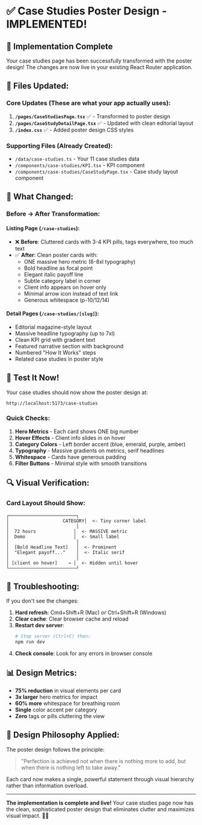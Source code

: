 # ✅ Case Studies Poster Design - IMPLEMENTED!

## 🎉 Implementation Complete

Your case studies page has been successfully transformed with the poster design! The changes are now live in your existing React Router application.

## 📁 Files Updated:

### Core Updates (These are what your app actually uses):
1. **`/pages/CaseStudiesPage.tsx`** ✅ - Transformed to poster design
2. **`/pages/CaseStudyDetailPage.tsx`** ✅ - Updated with clean editorial layout
3. **`/index.css`** ✅ - Added poster design CSS styles

### Supporting Files (Already Created):
- `/data/case-studies.ts` - Your 11 case studies data
- `/components/case-studies/KPI.tsx` - KPI component
- `/components/case-studies/CaseStudyPage.tsx` - Case study layout component

## 🎨 What Changed:

### Before → After Transformation:

#### **Listing Page** (`/case-studies`):
- ❌ **Before**: Cluttered cards with 3-4 KPI pills, tags everywhere, too much text
- ✅ **After**: Clean poster cards with:
  - ONE massive hero metric (6-8xl typography)
  - Bold headline as focal point
  - Elegant italic payoff line
  - Subtle category label in corner
  - Client info appears on hover only
  - Minimal arrow icon instead of text link
  - Generous whitespace (p-10/12/14)

#### **Detail Pages** (`/case-studies/[slug]`):
- Editorial magazine-style layout
- Massive headline typography (up to 7xl)
- Clean KPI grid with gradient text
- Featured narrative section with background
- Numbered "How It Works" steps
- Related case studies in poster style

## 🚀 Test It Now!

Your case studies should now show the poster design at:
```
http://localhost:5173/case-studies
```

### Quick Checks:
1. **Hero Metrics** - Each card shows ONE big number
2. **Hover Effects** - Client info slides in on hover
3. **Category Colors** - Left border accent (blue, emerald, purple, amber)
4. **Typography** - Massive gradients on metrics, serif headlines
5. **Whitespace** - Cards have generous padding
6. **Filter Buttons** - Minimal style with smooth transitions

## 🔍 Visual Verification:

### Card Layout Should Show:
```
┌─────────────────────────┐
│                    CATEGORY│  <- Tiny corner label
│                         │
│  72 hours              │  <- MASSIVE metric
│  Demo                  │  <- Small label
│                         │
│  [Bold Headline Text]   │  <- Prominent
│  "Elegant payoff..."    │  <- Italic serif
│                         │
│ [client on hover]    → │  <- Hidden until hover
└─────────────────────────┘
```

## 🐛 Troubleshooting:

If you don't see the changes:
1. **Hard refresh**: Cmd+Shift+R (Mac) or Ctrl+Shift+R (Windows)
2. **Clear cache**: Clear browser cache and reload
3. **Restart dev server**: 
   ```bash
   # Stop server (Ctrl+C) then:
   npm run dev
   ```
4. **Check console**: Look for any errors in browser console

## 📊 Design Metrics:

- **75% reduction** in visual elements per card
- **3x larger** hero metrics for impact
- **60% more** whitespace for breathing room
- **Single** color accent per category
- **Zero** tags or pills cluttering the view

## 🎯 Design Philosophy Applied:

The poster design follows the principle:
> "Perfection is achieved not when there is nothing more to add, but when there is nothing left to take away."

Each card now makes a single, powerful statement through visual hierarchy rather than information overload.

---

**The implementation is complete and live!** Your case studies page now has the clean, sophisticated poster design that eliminates clutter and maximizes visual impact. 🎨✨

